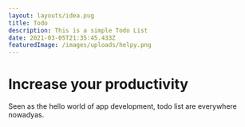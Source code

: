```yaml
---
layout: layouts/idea.pug
title: Todo
description: This is a simple Todo List
date: 2021-03-05T21:35:45.433Z
featuredImage: /images/uploads/helpy.png
---
```

# Increase your productivity

Seen as the hello world of app development, todo list are everywhere nowadyas.
